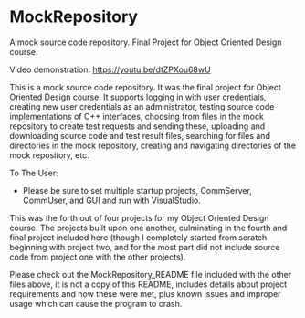 # MockRepository

A mock source code repository.  Final Project for Object Oriented Design course.

Video demonstration: https://youtu.be/dtZPXou68wU

This is a mock source code repository.  It was the final project for Object Oriented Design course.  It supports logging in with user credentials, creating new user credentials as an administrator, testing source code implementations of C++ interfaces, choosing from files in the mock repository to create test requests and sending these, uploading and downloading source code and test result files, searching for files and directories in the mock repository, creating and navigating directories of the mock repository, etc.

To The User:
- Please be sure to set multiple startup projects, CommServer, CommUser, and GUI and run with VisualStudio.

This was the forth out of four projects for my Object Oriented Design course.  The projects built upon one another, 
culminating in the fourth and final project included here (though I completely started from scratch beginning with 
project two, and for the most part did not include source code from project one with the other projects). 

Please check out the MockRepository_README file included with the other files above, it is not a copy of this README, 
includes details about project requirements and how these were met, plus known issues and improper usage which can 
cause the program to crash.
